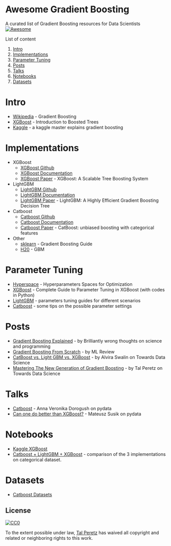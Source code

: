 Awesome Gradient Boosting
==========================

A curated list of Gradient Boosting resources for Data Scientists [![Awesome](https://cdn.rawgit.com/sindresorhus/awesome/d7305f38d29fed78fa85652e3a63e154dd8e8829/media/badge.svg)](https://github.com/sindresorhus/awesome)

List of content

1. [Intro](#intro)
2. [Implementations](#implementations)
3. [Parameter Tuning](#parameter-tuning)
4. [Posts](#posts)
5. [Talks](#talks)
6. [Notebooks](#notebooks)
7. [Datasets](#datasets)


# Intro
- [Wikipedia](https://en.wikipedia.org/wiki/Gradient_boosting) - Gradient Boosting
- [XGBoost](https://xgboost.readthedocs.io/en/latest/tutorials/model.html) - Introduction to Boosted Trees
- [Kaggle](http://blog.kaggle.com/2017/01/23/a-kaggle-master-explains-gradient-boosting/) - a kaggle master explains gradient boosting

# Implementations
- XGBoost
	* [XGBoost Github](https://github.com/dmlc/xgboost) 
	* [XGBoost Documentation](https://xgboost.readthedocs.io/en/latest/)
	* [XGBoost Paper](https://arxiv.org/abs/1603.02754) - XGBoost: A Scalable Tree Boosting System  	
- LightGBM
	* [LightGBM Github](https://github.com/Microsoft/LightGBM) 
	* [LightGBM Documentation](https://lightgbm.readthedocs.io/en/latest/)
	* [LightGBM Paper](https://papers.nips.cc/paper/6907-lightgbm-a-highly-efficient-gradient-boosting-decision-tree.pdf) - LightGBM: A Highly Efficient Gradient Boosting
Decision Tree
- Catboost
	* [Catboost Github](https://github.com/catboost/catboost) 
	* [Catboost Documentation](https://tech.yandex.com/catboost/doc/dg/concepts/about-docpage/)
	* [Catboost Paper](https://arxiv.org/pdf/1706.09516.pdf) - CatBoost: unbiased boosting with categorical features
- Other
	* [sklearn](https://scikit-learn.org/stable/modules/ensemble.html#gradient-boosting) - Gradient Boosting Guide 
	* [H20](http://docs.h2o.ai/h2o/latest-stable/h2o-docs/data-science/gbm.html) - GBM
	
# Parameter Tuning
- [Hyperspace](https://github.com/talperetz/hyperspace/tree/master/GBDTs) - Hyperparameters Spaces for Optimization
- [XGBoost](https://www.analyticsvidhya.com/blog/2016/03/complete-guide-parameter-tuning-xgboost-with-codes-python/) - Complete Guide to Parameter Tuning in XGBoost (with codes in Python)
- [LightGBM](https://lightgbm.readthedocs.io/en/latest/Parameters-Tuning.html) - parameters tuning guides for different scenarios
- [Catboost](https://tech.yandex.com/catboost/doc/dg/concepts/parameter-tuning-docpage/) - some tips on the possible parameter settings

# Posts
* [Gradient Boosting Explained](http://arogozhnikov.github.io/2016/06/24/gradient_boosting_explained.html) - by Brilliantly wrong thoughts on science and programming
* [Gradient Boosting From Scratch](https://medium.com/mlreview/gradient-boosting-from-scratch-1e317ae4587d) - by ML Review
* [CatBoost vs. Light GBM vs. XGBoost](https://towardsdatascience.com/catboost-vs-light-gbm-vs-xgboost-5f93620723db) - by Alvira Swalin on Towards Data Science
* [Mastering The New Generation of Gradient Boosting](https://towardsdatascience.com/https-medium-com-talperetz24-mastering-the-new-generation-of-gradient-boosting-db04062a7ea2) - by Tal Peretz on Towards Data Science

# Talks
* [Catboost](https://www.youtube.com/watch?v=8o0e-r0B5xQ) - Anna Veronika Dorogush on pydata
* [Can one do better than XGBoost?](https://www.youtube.com/watch?v=5CWwwtEM2TA) - Mateusz Susik on pydata


# Notebooks
* [Kaggle XGBoost](https://www.kaggle.com/dansbecker/xgboost)
* [Catboost + LightGBM + XGBoost](https://gist.github.com/talperetz/6030f4e9997c249b09409dcf00e78f91) - comparison of the 3 implementations on categorical dataset.

# Datasets
* [Catboost Datasets](https://tech.yandex.com/catboost/doc/dg/concepts/python-reference_datasets-docpage/)


## License

[![CC0](http://i.creativecommons.org/p/zero/1.0/88x31.png)](http://creativecommons.org/publicdomain/zero/1.0/)

To the extent possible under law, [Tal Peretz](https://github.com/igorbarinov/) has waived all copyright and related or neighboring rights to this work.
